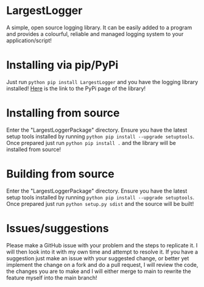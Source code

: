 # LargestLogger
A simple, open source logging library. It can be easily added to a program and provides a colourful,
reliable and managed logging system to your application/script!

# Installing via pip/PyPi
Just run ``python pip install LargestLogger`` and you have the logging library installed!
[Here](https://pypi.org/project/LargestLogger/1.0.0/) is the link to the PyPi page of the library!

# Installing from source
Enter the "LargestLoggerPackage" directory.
Ensure you have the latest setup tools installed by running ``python pip install --upgrade setuptools``.
Once prepared just run ``python pip install .`` and the library will be installed from source!

# Building from source
Enter the "LargestLoggerPackage" directory.
Ensure you have the latest setup tools installed by running ``python pip install --upgrade setuptools``.
Once prepared just run ``python setup.py sdist`` and the source will be built!

# Issues/suggestions
Please make a GitHub issue with your problem and the steps to replicate it. I will then look into it with
my own time and attempt to resolve it. If you have a suggestion just make an issue with your suggested change,
or better yet implement the change on a fork and do a pull request, I will review the code, the changes you
are to make and I will either merge to main to rewrite the feature myself into the main branch!
